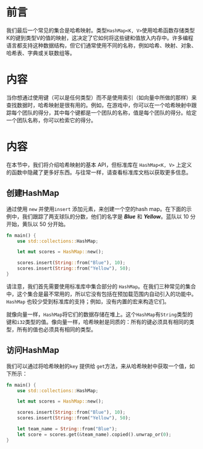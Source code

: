 # 前言

我们最后一个常见的集合是哈希映射。类型`HashMap<K, V>`使用哈希函数存储类型K的键到类型V的值的映射，这决定了它如何将这些键和值放入内存中。许多编程语言都支持这种数据结构，但它们通常使用不同的名称，例如哈希、映射、对象、哈希表、字典或关联数组等。



# 内容

当你想通过使用键（可以是任何类型）而不是使用索引（如向量中所做的那样）来查找数据时，哈希映射是很有用的。例如，在游戏中，你可以在一个哈希映射中跟踪每个团队的得分，其中每个键都是一个团队的名称，值是每个团队的得分。给定一个团队名称，你可以检索它的得分。

# 内容

在本节中，我们将介绍哈希映射的基本 API，但标准库在 `HashMap<K, V>` 上定义的函数中隐藏了更多好东西。与往常一样，请查看标准库文档以获取更多信息。



## 创建HashMap

通过使用 `new` 并使用`insert` 添加元素，来创建一个空的hash map。在下面的示例中，我们跟踪了两支球队的分数，他们的名字是 ***Blue*** 和 ***Yellow***。蓝队以 10 分开始，黄队以 50 分开始。

```rust
fn main() {
    use std::collections::HashMap;

    let mut scores = HashMap::new();

    scores.insert(String::from("Blue"), 10);
    scores.insert(String::from("Yellow"), 50);
}
```

请注意，我们首先需要使用标准库中集合部分的 `HashMap`。在我们三种常见的集合中，这个集合是最不常用的，所以它没有包括在预加载范围内自动引入的功能中。`HashMap` 也较少受到标准库的支持；例如，没有内置的宏来构造它们。

就像向量一样，`HashMap`将它们的数据存储在堆上。这个`HashMap`有`String`类型的键和`i32`类型的值。像向量一样，哈希映射是同质的：所有的键必须具有相同的类型，所有的值也必须具有相同的类型。

## 访问HashMap

我们可以通过将哈希映射的`key` 提供给 `get`方法，来从哈希映射中获取一个值，如下所示：

```rust
fn main() {
    use std::collections::HashMap;

    let mut scores = HashMap::new();

    scores.insert(String::from("Blue"), 10);
    scores.insert(String::from("Yellow"), 50);

    let team_name = String::from("Blue");
    let score = scores.get(&team_name).copied().unwrap_or(0);
}
```

